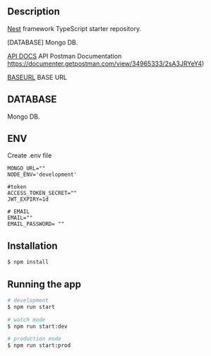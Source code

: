 ## Description


[Nest](https://github.com/nestjs/nest) framework TypeScript starter repository.

[DATABASE] Mongo DB.

[API DOCS](https://documenter.getpostman.com/view/34965333/2sA3JRYeY4) API Postman Documentation https://documenter.getpostman.com/view/34965333/2sA3JRYeY4)

[BASEURL](https://niyo-api.onrender.com/api) BASE URL
## DATABASE 
Mongo DB.

## ENV

Create .env file

```
MONGO_URL=""
NODE_ENV='development'

#token
ACCESS_TOKEN_SECRET=""
JWT_EXPIRY=1d

# EMAIL
EMAIL=""
EMAIL_PASSWORD= ""

```

## Installation

```bash
$ npm install
```

## Running the app

```bash
# development
$ npm run start

# watch mode
$ npm run start:dev

# production mode
$ npm run start:prod
```
